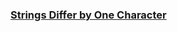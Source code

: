 ### [Strings Differ by One Character](https://leetcode.com/problems/strings-differ-by-one-character)


